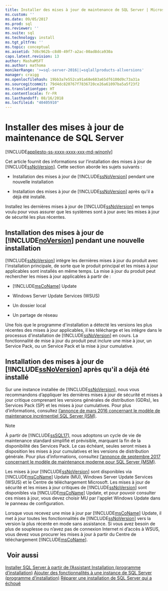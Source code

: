```yaml
---
title: Installer des mises à jour de maintenance de SQL Server | Microsoft Docs
ms.custom: ''
ms.date: 09/05/2017
ms.prod: sql
ms.reviewer: ''
ms.suite: sql
ms.technology: install
ms.tgt_pltfrm: ''
ms.topic: conceptual
ms.assetid: 7d6c962b-c8d0-49f7-a2ac-00ad8dca930a
caps.latest.revision: 13
author: MashaMSFT
ms.author: mathoma
monikerRange: '>=sql-server-2016||=sqlallproducts-allversions'
manager: craigg
ms.openlocfilehash: 19bb3a7e552ca91a68e603a65df6100d9c73a31a
ms.sourcegitcommit: 79d4dc820767f7836720ce26a61097ba5a5f23f2
ms.translationtype: HT
ms.contentlocale: fr-FR
ms.lasthandoff: 08/16/2018
ms.locfileid: "40405910"
---
```

# <a name="install-sql-server-servicing-updates"></a>Installer des mises à jour de maintenance de SQL Server

[!INCLUDE[appliesto-ss-xxxx-xxxx-xxx-md-winonly](../../includes/appliesto-ss-xxxx-xxxx-xxx-md-winonly.md)]

Cet article fournit des informations sur l’installation des mises à jour de [!INCLUDE[ssNoVersion](../../includes/ssNoVersion-md.md)]. Cette section aborde les sujets suivants :
  
- Installation des mises à jour de [!INCLUDE[ssNoVersion](../../includes/ssNoVersion-md.md)] pendant une nouvelle installation  
  
- Installation des mises à jour de [!INCLUDE[ssNoVersion](../../includes/ssNoVersion-md.md)] après qu'il a déjà été installé.  
  
Installez les dernières mises à jour de [!INCLUDE[ssNoVersion](../../includes/ssnoversion-md.md)] en temps voulu pour vous assurer que les systèmes sont à jour avec les mises à jour de sécurité les plus récentes.  
  
## <a name="installing-updates-for-includenoversionincludesssnoversion-mdmd-during-a-new-installation"></a>Installation des mises à jour de [!INCLUDE[noVersion](../../includes/ssNoVersion-md.md)] pendant une nouvelle installation  
[!INCLUDE[ssNoVersion](../../includes/ssnoversion-md.md)] intègre les dernières mises à jour du produit avec l'installation principale, de sorte que le produit principal et les mises à jour applicables sont installés en même temps. La mise à jour du produit peut rechercher les mises à jour applicables à partir de :  
  
- [!INCLUDE[msCoName](../../includes/msconame-md.md)] Update  
  
- Windows Server Update Services (WSUS)  
  
- Un dossier local  
  
- Un partage de réseau  
  
Une fois que le programme d'installation a détecté les versions les plus récentes des mises à jour applicables, il les télécharge et les intègre dans le processus d'installation de [!INCLUDE[ssNoVersion](../../includes/ssnoversion-md.md)] en cours. La fonctionnalité de mise à jour du produit peut inclure une mise à jour, un Service Pack, ou un Service Pack et la mise à jour cumulative.  
  
## <a name="installing-updates-for-includessnoversionincludesssnoversion-mdmd-after-it-has-already-been-installed"></a>Installation des mises à jour de [!INCLUDE[ssNoVersion](../../includes/ssNoVersion-md.md)] après qu'il a déjà été installé  
Sur une instance installée de [!INCLUDE[ssNoVersion](../../includes/ssNoVersion-md.md)], nous vous recommandons d’appliquer les dernières mises à jour de sécurité et mises à jour critique comprenant les versions générales de distribution (GDRs), les Services Pack (SP) et les mises à jour cumulatives. Pour plus d’informations, consultez [l’annonce de mars 2016 concernant le modèle de maintenance incrémentiel SQL Server (ISM)](http://blogs.msdn.microsoft.com/sqlreleaseservices/announcing-updates-to-the-sql-server-incremental-servicing-model-ism/).

> [!NOTE]
> À partir de [!INCLUDE[ssSQL17](../../includes/sssql17-md.md)], nous adoptons un cycle de vie de maintenance standard simplifié et prévisible, marquant la fin de la disponibilité des Services Pack. Le cas échéant, seules seront mises à disposition les mises à jour cumulatives et les versions de distribution générale.
> Pour plus d’informations, consultez [l’annonce de septembre 2017 concernant le modèle de maintenance moderne pour SQL Server (MSM)](http://blogs.msdn.microsoft.com/sqlreleaseservices/announcing-the-modern-servicing-model-for-sql-server/).
  
Les mises à jour [!INCLUDE[ssNoVersion](../../includes/ssnoversion-md.md)] sont disponibles via [!INCLUDE[msCoName](../../includes/msconame-md.md)] Update (MU), Windows Server Update Services (WSUS) et le Centre de téléchargement Microsoft. Les mises à jour de sécurité et les mises à jour critiques de [!INCLUDE[ssNoVersion](../../includes/ssnoversion-md.md)] sont disponibles via [!INCLUDE[msCoName](../../includes/msconame-md.md)] Update, et pour pouvoir consulter ces mises à jour, vous devez choisir MU par l'applet Windows Update dans le panneau de configuration.  
  
Lorsque vous recevez une mise à jour par [!INCLUDE[msCoName](../../includes/msconame-md.md)] Update, il met à jour toutes les fonctionnalités de [!INCLUDE[ssNoVersion](../../includes/ssnoversion-md.md)] vers la version la plus récente en mode sans assistance. Si vous avez besoin de plus de souplesse ou n’avez pas de connexion Internet ni d’accès à WSUS, vous devez vous procurer les mises à jour à partir du Centre de téléchargement [!INCLUDE[msCoName](../../includes/msconame-md.md)].  
  
## <a name="see-also"></a> Voir aussi  
[Installer SQL Server à partir de l’Assistant Installation &#40;programme d’installation&#41;](../../database-engine/install-windows/install-sql-server-from-the-installation-wizard-setup.md)
[Ajouter des fonctionnalités à une instance de SQL Server &#40;programme d’installation&#41;](../../database-engine/install-windows/add-features-to-an-instance-of-sql-server-2016-setup.md)
[Réparer une installation de SQL Server qui a échoué](../../database-engine/install-windows/repair-a-failed-sql-server-installation.md)  

